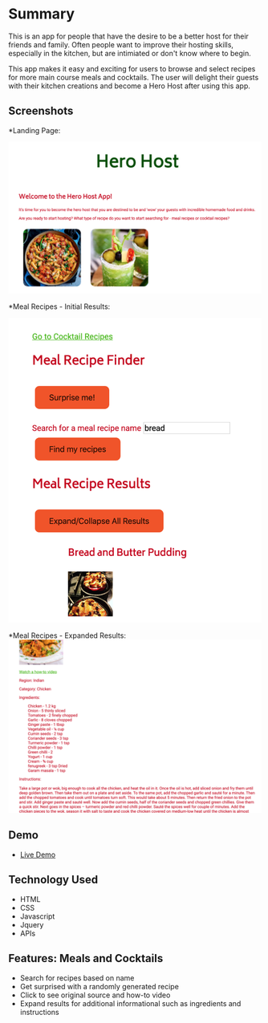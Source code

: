 # Summary

This is an app for people that have the desire to be a better host for their friends and family. Often people want to improve their hosting skills, especially in the kitchen, but are intimiated or don't know where to begin. 

This app makes it easy and exciting for users to browse and select recipes for more main course meals and cocktails. The user will delight their guests with their kitchen creations and become a Hero Host after using this app. 

## Screenshots
*Landing Page:

![landing page](https://github.com/CMNathaniel/Hero-Host-App/blob/master/landingpage_screenshot.png)


*Meal Recipes - Initial Results:

![Meal Recipes - Initial Results](https://github.com/CMNathaniel/Hero-Host-App/blob/master/meal_result_screenshot.png)


*Meal Recipes - Expanded Results: 
![Meal Recipes - Expanded Results](https://github.com/CMNathaniel/Hero-Host-App/blob/master/meals_expanded_results.png)


## Demo

- [Live Demo](https://cmnathaniel.github.io/Hero-Host-App/)

## Technology Used 

* HTML
* CSS
* Javascript
* Jquery
* APIs 

## Features: Meals and Cocktails 

* Search for recipes based on name 
* Get surprised with a randomly generated recipe 
* Click to see original source and how-to video
* Expand results for additional informational such as ingredients and instructions 

